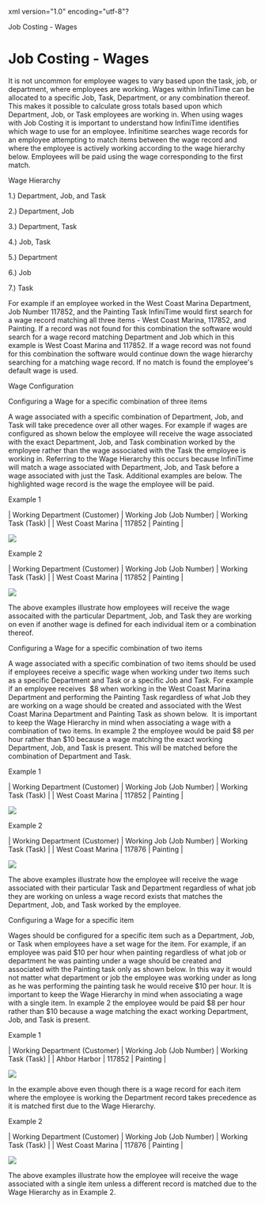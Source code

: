 xml version="1.0" encoding="utf-8"?





Job Costing - Wages




# Job Costing - Wages

It is not uncommon for employee wages to vary based upon the task, job, or department, where employees are working. Wages within InfiniTime can be allocated to a specific Job, Task, Department, or any combination thereof. This makes it possible to calculate gross totals based upon which Department, Job, or Task employees are working in. When using wages with Job Costing it is important to understand how InfiniTime identifies which wage to use for an employee. Infinitime searches wage records for an employee attempting to match items between the wage record and where the employee is actively working according to the wage hierarchy below. Employees will be paid using the wage corresponding to the first match.

Wage Hierarchy

1.) Department, Job, and Task

2.) Department, Job

3.) Department, Task

4.) Job, Task

5.) Department

6.) Job

7.) Task

For example if an employee worked in the West Coast Marina Department, Job Number 117852, and the Painting Task InfiniTime would first search for a wage record matching all three items - West Coast Marina, 117852, and Painting. If a record was not found for this combination the software would search for a wage record matching Department and Job which in this example is West Coast Marina and 117852. If a wage record was not found for this combination the software would continue down the wage hierarchy searching for a matching wage record. If no match is found the employee's default wage is used.

Wage Configuration

Configuring a Wage for a specific combination of three items

A wage associated with a specific combination of Department, Job, and Task will take precedence over all other wages. For example if wages are configured as shown below the employee will receive the wage associated with the exact Department, Job, and Task combination worked by the employee rather than the wage associated with the Task the employee is working in. Referring to the Wage Hierarchy this occurs because InfiniTime will match a wage associated with Department, Job, and Task before a wage associated with just the Task. Additional examples are below. The highlighted wage record is the wage the employee will be paid.

Example 1

| Working Department (Customer) | Working Job  (Job Number) | Working Task  (Task) |
| West Coast Marina | 117852 | Painting |

![](/img/JobCostingWages_4.gif)

Example 2

| Working Department (Customer) | Working Job  (Job Number) | Working Task  (Task) |
| West Coast Marina | 117852 | Painting |

![](/img/JobCostingWages_1.gif)

The above examples illustrate how employees will receive the wage assocaited with the particular Department, Job, and Task they are working on even if another wage is defined for each individual item or a combination thereof.

Configuring a Wage for a specific combination of two items

A wage associated with a specific combination of two items should be used if employees receive a specific wage when working under two items such as a specific Department and Task or a specific Job and Task. For example if an employee receives  $8 when working in the West Coast Marina Department and performing the Painting Task regardless of what Job they are working on a wage should be created and associated with the West Coast Marina Department and Painting Task as shown below.  It is important to keep the Wage Hierarchy in mind when associating a wage with a combination of two items. In example 2 the employee would be paid $8 per hour rather than $10 because a wage matching the exact working Department, Job, and Task is present. This will be matched before the combination of Department and Task.

Example 1

| Working Department (Customer) | Working Job  (Job Number) | Working Task  (Task) |
| West Coast Marina | 117852 | Painting |

![](/img/JobCostingWages_5.gif)

Example 2

| Working Department (Customer) | Working Job  (Job Number) | Working Task  (Task) |
| West Coast Marina | 117876 | Painting |

![](/img/JobCostingWages_2.gif)

The above examples illustrate how the employee will receive the wage associated with their particular Task and Department regardless of what job they are working on unless a wage record exists that matches the Department, Job, and Task worked by the employee.

Configuring a Wage for a specific item

Wages should be configured for a specific item such as a Department, Job, or Task when employees have a set wage for the item. For example, if an employee was paid $10 per hour when painting regardless of what job or department he was painting under a wage should be created and associated with the Painting task only as shown below. In this way it would not matter what department or job the employee was working under as long as he was performing the painting task he would receive $10 per hour. It is important to keep the Wage Hierarchy in mind when associating a wage with a single item. In example 2 the employee would be paid $8 per hour rather than $10 because a wage matching the exact working Department, Job, and Task is present.

Example 1

| Working Department (Customer) | Working Job  (Job Number) | Working Task  (Task) |
| Ahbor Harbor | 117852 | Painting |

![](/img/JobCostingWages_3.gif)

In the example above even though there is a wage record for each item where the employee is working the Department record takes precedence as it is matched first due to the Wage Hierarchy.

Example 2

| Working Department (Customer) | Working Job  (Job Number) | Working Task  (Task) |
| West Coast Marina | 117876 | Painting |

![](/img/JobCostingWages_2.gif)

The above examples illustrate how the employee will receive the wage associated with a single item unless a different record is matched due to the Wage Hierarchy as in Example 2.